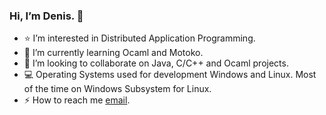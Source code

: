 ### Hi, I’m Denis. 👋
- ⭐ I’m interested in Distributed Application Programming.
- 🌱 I’m currently learning Ocaml and Motoko.
- 💞 I’m looking to collaborate on Java, C/C++ and Ocaml projects.
- 💻 Operating Systems used for development Windows and Linux. Most of the time on Windows Subsystem for Linux.
- ⚡ How to reach me [email](denis.gruiax@icloud.com).
<!---
denisgruiax/denisgruiax is a ✨ special ✨ repository because its `README.md` (this file) appears on your GitHub profile.
You can click the Preview link to take a look at your changes.
--->
